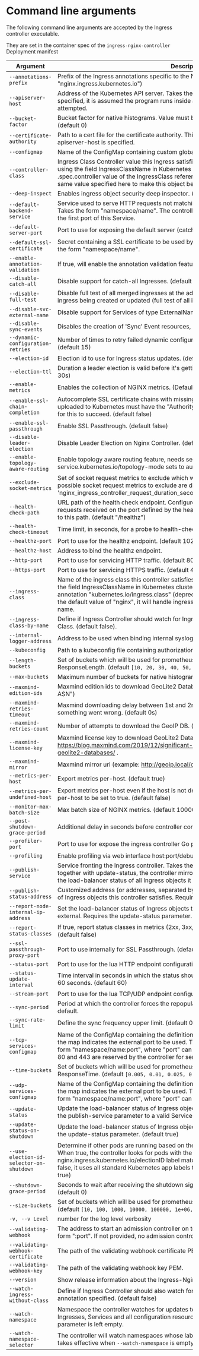 # Command line arguments

The following command line arguments are accepted by the Ingress controller executable.

They are set in the container spec of the `ingress-nginx-controller` Deployment manifest

| Argument | Description |
|----------|-------------|
| `--annotations-prefix`             | Prefix of the Ingress annotations specific to the NGINX controller. (default "nginx.ingress.kubernetes.io") |
| `--apiserver-host`                 | Address of the Kubernetes API server. Takes the form "protocol://address:port". If not specified, it is assumed the program runs inside a Kubernetes cluster and local discovery is attempted. |
| `--bucket-factor`                    | Bucket factor for native histograms. Value must be > 1 for enabling native histograms. (default 0) |
| `--certificate-authority`          | Path to a cert file for the certificate authority. This certificate is used only when the flag --apiserver-host is specified. |
| `--configmap`                      | Name of the ConfigMap containing custom global configurations for the controller. |
| `--controller-class`                      | Ingress Class Controller value this Ingress satisfies. The class of an Ingress object is set using the field IngressClassName in Kubernetes clusters version v1.19.0 or higher. The .spec.controller value of the IngressClass referenced in an Ingress Object should be the same value specified here to make this object be watched. |
| `--deep-inspect`                   | Enables ingress object security deep inspector. (default true) |
| `--default-backend-service`        | Service used to serve HTTP requests not matching any known server name (catch-all). Takes the form "namespace/name". The controller configures NGINX to forward requests to the first port of this Service. |
| `--default-server-port`            | Port to use for exposing the default server (catch-all). (default 8181) |
| `--default-ssl-certificate`        | Secret containing a SSL certificate to be used by the default HTTPS server (catch-all). Takes the form "namespace/name". |
| `--enable-annotation-validation`  | If true, will enable the annotation validation feature. Defaults to true |
| `--disable-catch-all`              | Disable support for catch-all Ingresses. (default false) |
| `--disable-full-test` | Disable full test of all merged ingresses at the admission stage and tests the template of the ingress being created or updated  (full test of all ingresses is enabled by default). |
| `--disable-svc-external-name` | Disable support for Services of type ExternalName. (default false) |
| `--disable-sync-events` | Disables the creation of 'Sync' Event resources, but still logs them |
| `--dynamic-configuration-retries` | Number of times to retry failed dynamic configuration before failing to sync an ingress. (default 15) |
| `--election-id`                    | Election id to use for Ingress status updates. (default "ingress-controller-leader") |
| `--election-ttl`                  | Duration a leader election is valid before it's getting re-elected, e.g. `15s`, `10m` or `1h`. (Default: 30s) |
| `--enable-metrics`                 | Enables the collection of NGINX metrics. (Default: false) |
| `--enable-ssl-chain-completion`    | Autocomplete SSL certificate chains with missing intermediate CA certificates. Certificates uploaded to Kubernetes must have the "Authority Information Access" X.509 v3 extension for this to succeed. (default false)|
| `--enable-ssl-passthrough`         | Enable SSL Passthrough. (default false) |
| `--disable-leader-election`        | Disable Leader Election on Nginx Controller. (default false) |
| `--enable-topology-aware-routing`  | Enable topology aware routing feature, needs service object annotation service.kubernetes.io/topology-mode sets to auto. (default false) |
| `--exclude-socket-metrics`         | Set of socket request metrics to exclude which won't be exported nor being calculated. The possible socket request metrics to exclude are documented in the monitoring guide e.g. 'nginx_ingress_controller_request_duration_seconds,nginx_ingress_controller_response_size'|
| `--health-check-path`              | URL path of the health check endpoint. Configured inside the NGINX status server. All requests received on the port defined by the healthz-port parameter are forwarded internally to this path. (default "/healthz") |
| `--health-check-timeout`           | Time limit, in seconds, for a probe to health-check-path to succeed. (default 10) |
| `--healthz-port`                   | Port to use for the healthz endpoint. (default 10254) |
| `--healthz-host`                   | Address to bind the healthz endpoint. |
| `--http-port`                      | Port to use for servicing HTTP traffic. (default 80) |
| `--https-port`                     | Port to use for servicing HTTPS traffic. (default 443) |
| `--ingress-class`                  | Name of the ingress class this controller satisfies. The class of an Ingress object is set using the field IngressClassName in Kubernetes clusters version v1.18.0 or higher or the annotation "kubernetes.io/ingress.class" (deprecated). If this parameter is not set, or set to the default value of "nginx", it will handle ingresses with either an empty or "nginx" class name. |
| `--ingress-class-by-name`          | Define if Ingress Controller should watch for Ingress Class by Name together with Controller Class. (default false). |
| `--internal-logger-address`        | Address to be used when binding internal syslogger. (default 127.0.0.1:11514) |
| `--kubeconfig`                     | Path to a kubeconfig file containing authorization and API server information. |
| `--length-buckets`                     | Set of buckets which will be used for prometheus histogram metrics such as RequestLength, ResponseLength. (default `[10, 20, 30, 40, 50, 60, 70, 80, 90, 100]`) |
| `--max-buckets`                      | Maximum number of buckets for native histograms. (default 100) |
| `--maxmind-edition-ids`            | Maxmind edition ids to download GeoLite2 Databases. (default "GeoLite2-City,GeoLite2-ASN") |
| `--maxmind-retries-timeout`        | Maxmind downloading delay between 1st and 2nd attempt, 0s - do not retry to download if something went wrong. (default 0s) |
| `--maxmind-retries-count`          | Number of attempts to download the GeoIP DB. (default 1) |
| `--maxmind-license-key`            | Maxmind license key to download GeoLite2 Databases. https://blog.maxmind.com/2019/12/significant-changes-to-accessing-and-using-geolite2-databases/ . |
| `--maxmind-mirror`            | Maxmind mirror url (example: http://geoip.local/databases. |
| `--metrics-per-host`               | Export metrics per-host. (default true) |
| `--metrics-per-undefined-host`     | Export metrics per-host even if the host is not defined in an ingress. Requires --metrics-per-host to be set to true. (default false) |
| `--monitor-max-batch-size`               | Max batch size of NGINX metrics. (default 10000)|
| `--post-shutdown-grace-period`     | Additional delay in seconds before controller container exits. (default 10) |
| `--profiler-port`                  | Port to use for expose the ingress controller Go profiler when it is enabled. (default 10245) |
| `--profiling`                      | Enable profiling via web interface host:port/debug/pprof/ . (default true) |
| `--publish-service`                | Service fronting the Ingress controller. Takes the form "namespace/name". When used together with update-status, the controller mirrors the address of this service's endpoints to the load-balancer status of all Ingress objects it satisfies. |
| `--publish-status-address`         | Customized address (or addresses, separated by comma) to set as the load-balancer status of Ingress objects this controller satisfies. Requires the update-status parameter. |
| `--report-node-internal-ip-address`| Set the load-balancer status of Ingress objects to internal Node addresses instead of external. Requires the update-status parameter. (default false) |
| `--report-status-classes`          | If true, report status classes in metrics (2xx, 3xx, 4xx and 5xx) instead of full status codes. (default false) |
| `--ssl-passthrough-proxy-port`     | Port to use internally for SSL Passthrough. (default 442) |
| `--status-port`                    | Port to use for the lua HTTP endpoint configuration. (default 10246) |
| `--status-update-interval`         | Time interval in seconds in which the status should check if an update is required. Default is 60 seconds. (default 60) |
| `--stream-port`                    | Port to use for the lua TCP/UDP endpoint configuration. (default 10247) |
| `--sync-period`                    | Period at which the controller forces the repopulation of its local object stores. Disabled by default. |
| `--sync-rate-limit`                | Define the sync frequency upper limit. (default 0.3) |
| `--tcp-services-configmap`         | Name of the ConfigMap containing the definition of the TCP services to expose. The key in the map indicates the external port to be used. The value is a reference to a Service in the form "namespace/name:port", where "port" can either be a port number or name. TCP ports 80 and 443 are reserved by the controller for servicing HTTP traffic. |
| `--time-buckets`         | Set of buckets which will be used for prometheus histogram metrics such as RequestTime, ResponseTime. (default `[0.005, 0.01, 0.025, 0.05, 0.1, 0.25, 0.5, 1, 2.5, 5, 10]`) |
| `--udp-services-configmap`         | Name of the ConfigMap containing the definition of the UDP services to expose. The key in the map indicates the external port to be used. The value is a reference to a Service in the form "namespace/name:port", where "port" can either be a port name or number. |
| `--update-status`                  | Update the load-balancer status of Ingress objects this controller satisfies. Requires setting the publish-service parameter to a valid Service reference. (default true) |
| `--update-status-on-shutdown`      | Update the load-balancer status of Ingress objects when the controller shuts down. Requires the update-status parameter. (default true) |
| `--use-election-id-selector-on-shutdown` | Determine if other pods are running based on the electionID label, rather than all pod labels. When true, the controller looks for pods with the specific nginx.ingress.kubernetes.io/electionID label matching the controller's election ID. When false, it uses all standard Kubernetes app labels to identify other controller pods. (default true) |
| `--shutdown-grace-period`          | Seconds to wait after receiving the shutdown signal, before stopping the nginx process. (default 0) |
| `--size-buckets`          | Set of buckets which will be used for prometheus histogram metrics such as BytesSent. (default `[10, 100, 1000, 10000, 100000, 1e+06, 1e+07]`) |
| `-v, --v Level`                    | number for the log level verbosity |
| `--validating-webhook`             | The address to start an admission controller on to validate incoming ingresses. Takes the form "<host>:port". If not provided, no admission controller is started. |
| `--validating-webhook-certificate` | The path of the validating webhook certificate PEM. |
| `--validating-webhook-key`         | The path of the validating webhook key PEM. |
| `--version`                        | Show release information about the Ingress-Nginx Controller and exit. |
| `--watch-ingress-without-class`                        | Define if Ingress Controller should also watch for Ingresses without an IngressClass or the annotation specified. (default false) |
| `--watch-namespace`                | Namespace the controller watches for updates to Kubernetes objects. This includes Ingresses, Services and all configuration resources. All namespaces are watched if this parameter is left empty. |
| `--watch-namespace-selector`       | The controller will watch namespaces whose labels match the given selector. This flag only takes effective when `--watch-namespace` is empty. |
